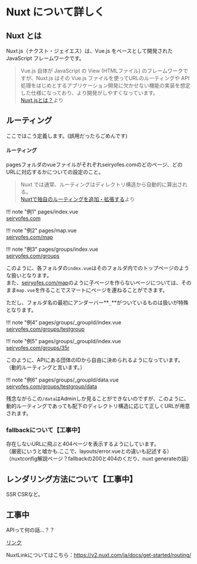 # Nuxt について詳しく

## Nuxt とは

Nuxt.js（ナクスト・ジェイエス）は、Vue.js をベースとして開発された JavaScript フレームワークです。

> Vue.js 自体が JavaScript の View (HTMLファイル) のフレームワークですが、Nuxt.js はその Vue.js ファイルを使ってURLのルーティングや API 処理をはじめとするアプリケーション開発に欠かせない機能の実装を想定した仕様になっており、より開発がしやすくなっています。  
> [Nuxt.jsとは？](https://techmania.jp/blog/javascript0009/)より

## ルーティング

ここではこう定義します。(誤用だったらごめんです)  

<h4>ルーティング</h4>

pagesフォルダのvueファイルがそれぞれseiryofes.comのどのページ、どのURLに対応するかについての設定のこと。

> Nuxt では通常、ルーティングはディレクトリ構造から自動的に算出される。  
> [Nuxtで独自のルーティングを追加・拡張する](https://vlike-vlife.netlify.app/posts/nuxt_routing_extend)より

!!! note "例1"
    pages/index.vue  
    [seiryofes.com](https://2023.seiryofes.com)

!!! note "例2"
    pages/map.vue  
    [seiryofes.com/map](https://2023.seiryofes.com/map)

!!! note "例3"
    pages/groups/index.vue  
    [seiryofes.com/groups](https://2023.seiryofes.com/groups)

このように、各フォルダの`index.vue`はそのフォルダ内でのトップページのような扱いとなります。  
また、[seiryofes.com/map](https://2023.seiryofes.com/map)のように子ページを作らないページについては、そのまま`map.vue`を作ることでスマートにページを連ねることができます。  

ただし、フォルダ名の最初にアンダーバー**`_`**がついているものは扱いが特殊となります。

!!! note "例4"
    pages/groups/_groupId/index.vue  
    [seiryofes.com/groups/testgroup](https://2023.seiryofes.com/groups/testgroup)

!!! note "例5"
    pages/groups/_groupId/index.vue  
    [seiryofes.com/groups/35r](https://2023.seiryofes.com/groups/35r)

このように、APIにある団体のIDから自由に決められるようになっています。
（動的ルーティングと言います。）

!!! note "例6"
    pages/groups/_groupId/data.vue  
    [seiryofes.com/groups/testgroup/data](https://2023.seiryofes.com/groups/testgroup/data)

残念ながらこの`/data`はAdminしか見ることができないのですが、このように、動的ルーティングであっても配下のディレクトリ構造に応じて正しくURLが用意されます。  


### fallbackについて【工事中】

存在しないURLに飛ぶと404ページを表示するようにしています。  
（厳密にいうと嘘かも.ここで、layouts/error.vueとの違いも記述する）  
（nuxtconfig解説ページ？fallbackの200と404のくだり、nuxt generateの話）





## レンダリング方法について【工事中】

SSR CSRなど。

## 工事中

APIって何の話…？？  

[リンク](https://develop365.gitlab.io/nuxtjs-2.8.X-doc/ja/guide/routing/)  

NuxtLinkについてはこちら：https://v2.nuxt.com/ja/docs/get-started/routing/  

